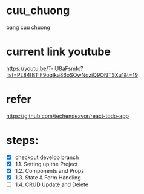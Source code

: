 # cuu_chuong
bang cuu chuong

# current link youtube
https://youtu.be/T-iU8aFsmfo?list=PL84tBTIF9oqIka86oSQwNoziQ9ONTSXu1&t=19

# refer
https://github.com/techendeavor/react-todo-app

# steps:
- [x] checkout develop branch
- [x] 1.1. Setting up the Project 
- [x] 1.2. Components and Props
- [x] 1.3. State & Form Handling
- [ ] 1.4. CRUD Update and Delete